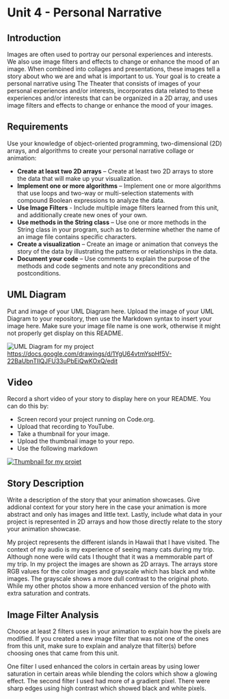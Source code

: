 # Unit 4 - Personal Narrative

## Introduction

Images are often used to portray our personal experiences and interests. We also use image filters and effects to change or enhance the mood of an image. When combined into collages and presentations, these images tell a story about who we are and what is important to us. Your goal is to create a personal narrative using The Theater that consists of images of your personal experiences and/or interests, incorporates data related to these experiences and/or interests that can be organized in a 2D array, and uses image filters and effects to change or enhance the mood of your images.

## Requirements

Use your knowledge of object-oriented programming, two-dimensional (2D) arrays, and algorithms to create your personal narrative collage or animation:

- **Create at least two 2D arrays** – Create at least two 2D arrays to store the data that will make up your visualization.
- **Implement one or more algorithms** – Implement one or more algorithms that use loops and two-way or multi-selection statements with compound Boolean expressions to analyze the data.
- **Use Image Filters** - Include multiple image filters learned from this unit, and additionally create new ones of your own.
- **Use methods in the String class** – Use one or more methods in the String class in your program, such as to determine whether the name of an image file contains specific characters.
- **Create a visualization** – Create an image or animation that conveys the story of the data by illustrating the patterns or relationships in the data.
- **Document your code** – Use comments to explain the purpose of the methods and code segments and note any preconditions and postconditions.

## UML Diagram

Put and image of your UML Diagram here. Upload the image of your UML Diagram to your repository, then use the Markdown syntax to insert your image here. Make sure your image file name is one work, otherwise it might not properly get display on this README.

![UML Diagram for my project](nameOfImageFileHere.png)
https://docs.google.com/drawings/d/1YgU64vtmYspHf5V-22BaUbnTIlQJFU33uPbEiQwKOxQ/edit 

## Video

Record a short video of your story to display here on your README. You can do this by:

- Screen record your project running on Code.org.
- Upload that recording to YouTube.
- Take a thumbnail for your image.
- Upload the thumbnail image to your repo.
- Use the following markdown

[![Thumbnail for my projet](nameOfThumbnail.png)](youtube-URL-here)

## Story Description

Write a description of the story that your animation showcases. Give addional context for your story here in the case your animation is more abstract and only has images and little text. Lastly, include what data in your project is represented in 2D arrays and how those directly relate to the story your animation showcase.

My project represents the different islands in Hawaii that I have visited. The context of my audio is my experience of seeing many cats during my trip. Although none were wild cats I thought that it was a memmorable part of my trip. In my project the images are shown as 2D arrays. The arrays store RGB values for the color images and grayscale which has black and white images. The grayscale shows a more dull contrast to the original photo. While my other photos show a more enhanced version of the photo with extra saturation and contrats. 
## Image Filter Analysis

Choose at least 2 filters uses in your animation to explain how the pixels are modified. If you created a new image filter that was not one of the ones from this unit, make sure to explain and analyze that filter(s) before choosing ones that came from this unit.

One filter I used enhanced the colors in certain areas by using lower saturation in certain areas while blending the colors which show a glowing effect. The second filter I used had more of a gradient pixel. There were sharp edges using high contrast which showed black and white pixels. 
